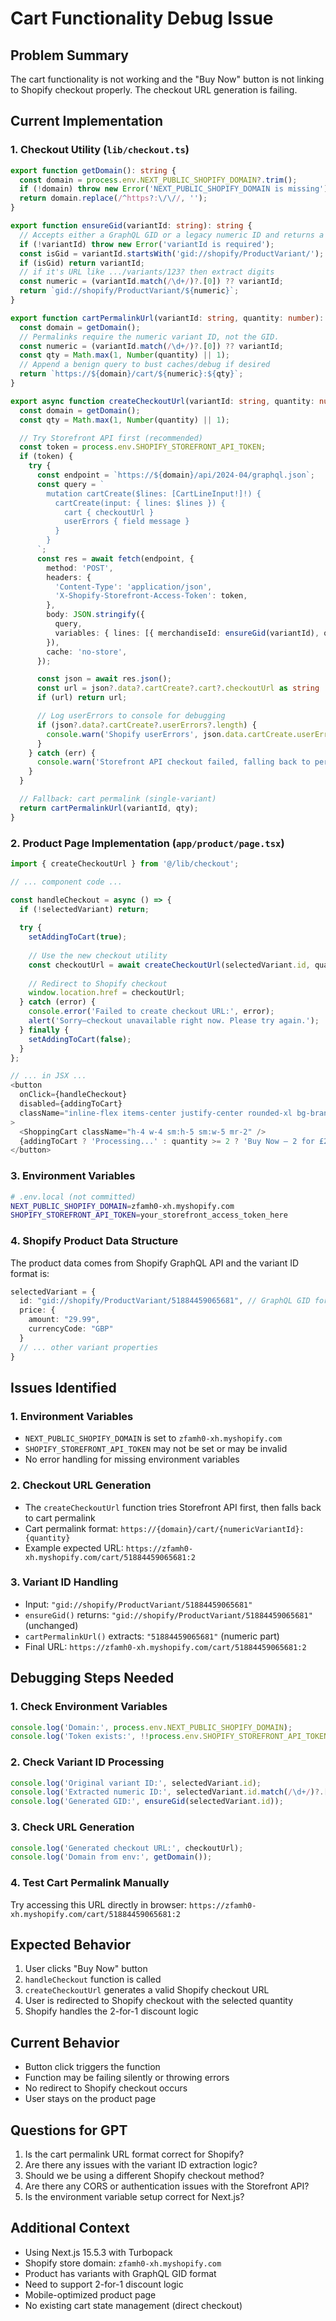 # Cart Functionality Debug Issue

## Problem Summary
The cart functionality is not working and the "Buy Now" button is not linking to Shopify checkout properly. The checkout URL generation is failing.

## Current Implementation

### 1. Checkout Utility (`lib/checkout.ts`)
```typescript
export function getDomain(): string {
  const domain = process.env.NEXT_PUBLIC_SHOPIFY_DOMAIN?.trim();
  if (!domain) throw new Error('NEXT_PUBLIC_SHOPIFY_DOMAIN is missing');
  return domain.replace(/^https?:\/\//, '');
}

export function ensureGid(variantId: string): string {
  // Accepts either a GraphQL GID or a legacy numeric ID and returns a GID
  if (!variantId) throw new Error('variantId is required');
  const isGid = variantId.startsWith('gid://shopify/ProductVariant/');
  if (isGid) return variantId;
  // if it's URL like .../variants/123? then extract digits
  const numeric = (variantId.match(/\d+/)?.[0]) ?? variantId;
  return `gid://shopify/ProductVariant/${numeric}`;
}

export function cartPermalinkUrl(variantId: string, quantity: number): string {
  const domain = getDomain();
  // Permalinks require the numeric variant ID, not the GID.
  const numeric = (variantId.match(/\d+/)?.[0]) ?? variantId;
  const qty = Math.max(1, Number(quantity) || 1);
  // Append a benign query to bust caches/debug if desired
  return `https://${domain}/cart/${numeric}:${qty}`;
}

export async function createCheckoutUrl(variantId: string, quantity: number): Promise<string> {
  const domain = getDomain();
  const qty = Math.max(1, Number(quantity) || 1);

  // Try Storefront API first (recommended)
  const token = process.env.SHOPIFY_STOREFRONT_API_TOKEN;
  if (token) {
    try {
      const endpoint = `https://${domain}/api/2024-04/graphql.json`;
      const query = `
        mutation cartCreate($lines: [CartLineInput!]!) {
          cartCreate(input: { lines: $lines }) {
            cart { checkoutUrl }
            userErrors { field message }
          }
        }
      `;
      const res = await fetch(endpoint, {
        method: 'POST',
        headers: {
          'Content-Type': 'application/json',
          'X-Shopify-Storefront-Access-Token': token,
        },
        body: JSON.stringify({
          query,
          variables: { lines: [{ merchandiseId: ensureGid(variantId), quantity: qty }] },
        }),
        cache: 'no-store',
      });

      const json = await res.json();
      const url = json?.data?.cartCreate?.cart?.checkoutUrl as string | undefined;
      if (url) return url;

      // Log userErrors to console for debugging
      if (json?.data?.cartCreate?.userErrors?.length) {
        console.warn('Shopify userErrors', json.data.cartCreate.userErrors);
      }
    } catch (err) {
      console.warn('Storefront API checkout failed, falling back to permalink:', err);
    }
  }

  // Fallback: cart permalink (single‑variant)
  return cartPermalinkUrl(variantId, qty);
}
```

### 2. Product Page Implementation (`app/product/page.tsx`)
```typescript
import { createCheckoutUrl } from '@/lib/checkout';

// ... component code ...

const handleCheckout = async () => {
  if (!selectedVariant) return;
  
  try {
    setAddingToCart(true);
    
    // Use the new checkout utility
    const checkoutUrl = await createCheckoutUrl(selectedVariant.id, quantity);
    
    // Redirect to Shopify checkout
    window.location.href = checkoutUrl;
  } catch (error) {
    console.error('Failed to create checkout URL:', error);
    alert('Sorry—checkout unavailable right now. Please try again.');
  } finally {
    setAddingToCart(false);
  }
};

// ... in JSX ...
<button
  onClick={handleCheckout}
  disabled={addingToCart}
  className="inline-flex items-center justify-center rounded-xl bg-brand-500 text-white px-6 sm:px-8 py-3 sm:py-4 shadow-soft hover:bg-brand-600 transition-colors font-medium text-base sm:text-lg disabled:opacity-50"
>
  <ShoppingCart className="h-4 w-4 sm:h-5 sm:w-5 mr-2" />
  {addingToCart ? 'Processing...' : quantity >= 2 ? 'Buy Now — 2 for £29.99 applied' : 'Add to Cart'}
</button>
```

### 3. Environment Variables
```bash
# .env.local (not committed)
NEXT_PUBLIC_SHOPIFY_DOMAIN=zfamh0-xh.myshopify.com
SHOPIFY_STOREFRONT_API_TOKEN=your_storefront_access_token_here
```

### 4. Shopify Product Data Structure
The product data comes from Shopify GraphQL API and the variant ID format is:
```typescript
selectedVariant = {
  id: "gid://shopify/ProductVariant/51884459065681", // GraphQL GID format
  price: {
    amount: "29.99",
    currencyCode: "GBP"
  }
  // ... other variant properties
}
```

## Issues Identified

### 1. Environment Variables
- `NEXT_PUBLIC_SHOPIFY_DOMAIN` is set to `zfamh0-xh.myshopify.com`
- `SHOPIFY_STOREFRONT_API_TOKEN` may not be set or may be invalid
- No error handling for missing environment variables

### 2. Checkout URL Generation
- The `createCheckoutUrl` function tries Storefront API first, then falls back to cart permalink
- Cart permalink format: `https://{domain}/cart/{numericVariantId}:{quantity}`
- Example expected URL: `https://zfamh0-xh.myshopify.com/cart/51884459065681:2`

### 3. Variant ID Handling
- Input: `"gid://shopify/ProductVariant/51884459065681"`
- `ensureGid()` returns: `"gid://shopify/ProductVariant/51884459065681"` (unchanged)
- `cartPermalinkUrl()` extracts: `"51884459065681"` (numeric part)
- Final URL: `https://zfamh0-xh.myshopify.com/cart/51884459065681:2`

## Debugging Steps Needed

### 1. Check Environment Variables
```javascript
console.log('Domain:', process.env.NEXT_PUBLIC_SHOPIFY_DOMAIN);
console.log('Token exists:', !!process.env.SHOPIFY_STOREFRONT_API_TOKEN);
```

### 2. Check Variant ID Processing
```javascript
console.log('Original variant ID:', selectedVariant.id);
console.log('Extracted numeric ID:', selectedVariant.id.match(/\d+/)?.[0]);
console.log('Generated GID:', ensureGid(selectedVariant.id));
```

### 3. Check URL Generation
```javascript
console.log('Generated checkout URL:', checkoutUrl);
console.log('Domain from env:', getDomain());
```

### 4. Test Cart Permalink Manually
Try accessing this URL directly in browser:
`https://zfamh0-xh.myshopify.com/cart/51884459065681:2`

## Expected Behavior
1. User clicks "Buy Now" button
2. `handleCheckout` function is called
3. `createCheckoutUrl` generates a valid Shopify checkout URL
4. User is redirected to Shopify checkout with the selected quantity
5. Shopify handles the 2-for-1 discount logic

## Current Behavior
- Button click triggers the function
- Function may be failing silently or throwing errors
- No redirect to Shopify checkout occurs
- User stays on the product page

## Questions for GPT
1. Is the cart permalink URL format correct for Shopify?
2. Are there any issues with the variant ID extraction logic?
3. Should we be using a different Shopify checkout method?
4. Are there any CORS or authentication issues with the Storefront API?
5. Is the environment variable setup correct for Next.js?

## Additional Context
- Using Next.js 15.5.3 with Turbopack
- Shopify store domain: `zfamh0-xh.myshopify.com`
- Product has variants with GraphQL GID format
- Need to support 2-for-1 discount logic
- Mobile-optimized product page
- No existing cart state management (direct checkout)
